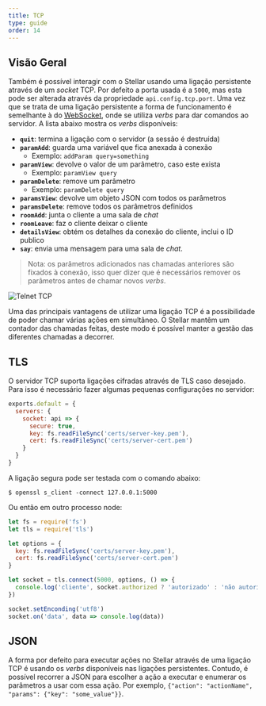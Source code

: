 ```yaml
---
title: TCP
type: guide
order: 14
---
```


## Visão Geral

Também é possível interagir com o Stellar usando uma ligação persistente através de um _socket_ TCP. Por defeito a porta usada é a `5000`, mas esta pode ser alterada através da propriedade `api.config.tcp.port`. Uma vez que se trata de uma ligação persistente a forma de funcionamento é semelhante à do [WebSocket](websocket.html), onde se utiliza _verbs_ para dar comandos ao servidor. A lista abaixo mostra os _verbs_ disponíveis:

- **`quit`**: termina a ligação com o servidor (a sessão é destruída)
- **`paramAdd`**: guarda uma variável que fica anexada à conexão
  - Exemplo: `addParam query=something`
- **`paramView`**: devolve o valor de um parâmetro, caso este exista
  - Exemplo: `paramView query`
- **`paramDelete`**: remove um parâmetro
  - Exemplo: `paramDelete query`
- **`paramsView`**: devolve um objeto JSON com todos os parâmetros
- **`paramsDelete`**: remove todos os parâmetros definidos
- **`roomAdd`**: junta o cliente a uma sala de _chat_
- **`roomLeave`**: faz o cliente deixar o cliente
- **`detailsView`**: obtém os detalhes da conexão do cliente, inclui o ID publico
- **`say`**: envia uma mensagem para uma sala de _chat_.

> Nota: os parâmetros adicionados nas chamadas anteriores são fixados à conexão, isso quer dizer que é necessários remover os parâmetros antes de chamar novos _verbs_.

![Telnet TCP](/images/telnet_tcp.png)

Uma das principais vantagens de utilizar uma ligação TCP é a possibilidade de poder chamar várias ações em simultâneo. O Stellar mantêm um contador das chamadas feitas, deste modo é possível manter a gestão das diferentes chamadas a decorrer.

## TLS

O servidor TCP suporta ligações cifradas através de TLS caso desejado. Para isso é necessário fazer algumas pequenas configurações no servidor:

```javascript
exports.default = {
  servers: {
    socket: api => {
      secure: true,
      key: fs.readFileSync('certs/server-key.pem'),
      cert: fs.readFileSync('certs/server-cert.pem')
    }
  }
}
```

A ligação segura pode ser testada com o comando abaixo:

```shell
$ openssl s_client -connect 127.0.0.1:5000
```

Ou então em outro processo node:

```javascript
let fs = require('fs')
let tls = require('tls')

let options = {
  key: fs.readFileSync('certs/server-key.pem'),
  cert: fs.readFileSync('certs/server-cert.pem')
}

let socket = tls.connect(5000, options, () => {
  console.log('cliente', socket.authorized ? 'autorizado' : 'não autorizado')
})

socket.setEnconding('utf8')
socket.on('data', data => console.log(data))
```

## JSON

A forma por defeito para executar ações no Stellar através de uma ligação TCP é usando os _verbs_ disponíveis nas ligações persistentes. Contudo, é possível recorrer a JSON para escolher a ação a executar e enumerar os parâmetros a usar com essa ação. Por exemplo, `{"action": "actionName", "params": {"key": "some_value"}}`.
